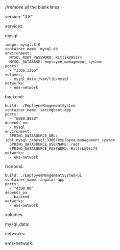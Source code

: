 //remove all the blank lines


version: "3.8"

services:

  mysql:
  
    image: mysql:8.0
    container_name: mysql-db
    environment:
      MYSQL_ROOT_PASSWORD: Rittik@95174
      MYSQL_DATABASE: employee_management_system
    ports:
      - "3306:3306"
    volumes:
      - mysql_data:/var/lib/mysql
    networks:
      - ems-network

  backend:
  
    build: ./EmployeeMangementSystem
    container_name: springboot-app
    ports:
      - "8080:8080"
    depends_on:
      - mysql
    environment:
      SPRING_DATASOURCE_URL: jdbc:mysql://mysql:3306/employee_management_system
      SPRING_DATASOURCE_USERNAME: root
      SPRING_DATASOURCE_PASSWORD: Rittik@95174
    networks:
      - ems-network

  frontend:
  
    build: ./EmployeeMangementSystem-UI
    container_name: angular-app
    ports:
      - "4200:80"
    depends_on:
      - backend
    networks:
      - ems-network

volumes:

  mysql_data:

networks:

  ems-network:
